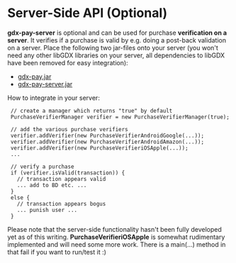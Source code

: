 # Server-Side API (Optional)

**gdx-pay-server** is optional and can be used for purchase **verification on a server**. It verifies if a
purchase is valid by e.g. doing a post-back validation on a server.
Place the following two jar-files onto your server (you won't need any other libGDX
libraries on your server, all dependencies to libGDX have been removed for easy integration):

* [gdx-pay.jar](https://oss.sonatype.org/content/repositories/releases/com/badlogicgames/gdxpay/gdx-pay/0.11.2/gdx-pay-0.11.2-library.jar)
* [gdx-pay-server.jar](https://oss.sonatype.org/content/repositories/releases/com/badlogicgames/gdxpay/gdx-pay-server/0.11.2/gdx-pay-server-0.11.2-library.jar)

How to integrate in your server:
```
 // create a manager which returns "true" by default
 PurchaseVerifierManager verifier = new PurchaseVerifierManager(true);

 // add the various purchase verifiers
 verifier.addVerifier(new PurchaseVerifierAndroidGoogle(...));
 verifier.addVerifier(new PurchaseVerifierAndroidAmazon(...));
 verifier.addVerifier(new PurchaseVerifieriOSApple(...));
 ...

 // verify a purchase
 if (verifier.isValid(transaction)) {
   // transaction appears valid
   ... add to BD etc. ...
 }
 else {
   // transaction appears bogus
   ... punish user ...
 }
 ```

Please note that the server-side functionality hasn't been fully developed yet as of this writing.
**PurchaseVerifieriOSApple** is somewhat rudimentary implemented and will need some more work. There is a main(...)
method in that fail if you want to run/test it :)

